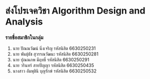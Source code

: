 # ส่งโปรเจควิชา Algorithm Design and Analysis

### รายชื่อสมาชิกในกลุ่ม

1. นาย ปัณณวัฒน์ นิ่งเจริญ รหัสนิสิต 6630250231
2. นาย พันธุ์ธัช สุวรรณวัฒนะ รหัสนิสิต 6630250281
3. นาย ปุณณภพ มีฤทธิ์ รหัสนิสิต 6630250291
4. นาย วรินทร์ สายปัญญา รหัสนิสิต 6630250435
5. นางสาว อัมพุชินิ บุญรักษ์ รหัสนิสิต 6630250532